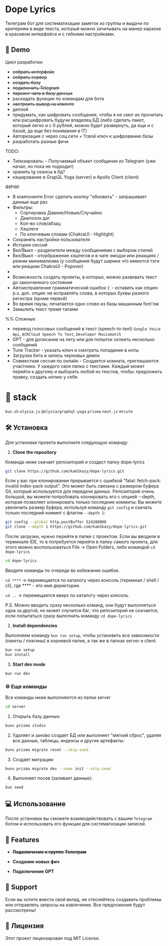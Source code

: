 # Dope Lyrics

Телеграм бот для систематизации заметок из группы и выдачи по критериям в виде текста, который можно зачитывать на манер караоке в красивом интерфейсе и с гибкими настройками.

## 🚀 Demo

Цикл разработки:
- ~~собрать интерфейс~~
- ~~собрать сервер~~
- ~~создать базу~~
- ~~подключить Telegram~~
- ~~парсинг чата в базу данных~~
- раскидать функции по командам для бота
- ~~настроить вывод на клиенте~~
- деплой
- придумать, как шифровать сообщения, чтобы я не смог их прочитать или расшифровать будучи владелец БД
  (либо сделать пакет, который легко и с 0 рублей, можно будет развернуть, да еще и с базой, да еще без понимания в IT)
- Авторизация с через соц.сети + ?свой ключ к шифрованию базы
- разработать разные фичи

TODO: 
- Типизировать: - Получаемый объект сообщения из Telegram (уже начал, но пока не подходит)
- хранить tg сеансы в бд?
- кэширование в GrapQL Yoga (server) и Apollo Client (client)

ФИЧИ:
- В компоненте Error сделать кнопку "обновить" - запрашивает данные еще раз
- Фильтры:
  - Сортировка Давние/Новые/Случайно
  - Диапозон дат
  - Кол-во слов/абзац
  - Хэштеги
  - По ключевым словам (ChakraUI - Highlight)
- Сохранять настройки пользователя
- История сессий
- Вкл/Выкл - разделители между сообщениями с выбором стилей
- Вкл/Выкл - оторбражение хэштегов и в чате эмодзи или реакциях / режим минимализма (у сообщения будут шарики что имеются тэги или реацкии ChakraUI - Popover)
- 
- Возможность создать проекты, в которых, можно развивать текст до законченного состояния
- Автоисправление грамматический ошибок (: - оставить как опцию
  p.s. доп. опция: не исправлять слова, в которых буквы разного регистра (кроме первой)
- Во время паузы, печатается одно слово из базы машинным font'ом 
- Замылить текст тремя тапами 

%% Сложные
- перевод голосовых сообщений в текст (speech-to-text)
  `Google Voice Api`,
  `ACRCloud Speech To Text`,
  `Developer Musixmatch`
- GPT - для дописание на лету или для попыток склеить несколько сообщений
- Tune Tracker - указать ключ и смотреть попадание в ноты
- Загрузка бита и запись черновых демок
- Совместная сессия по онлайн - Создается комната, приглашаются участники. У каждого своя папка с текстами. Каждый может перейти к другому и выборать любой из текстов, чтобы: предложить правку, создать копию у себя. 


# 🌟 stack

`bun.sh`
`elysia.js`
`@elysia/graphql-yoga`
`prisma`
`next.js`
`mtcute`

## 🛠️ Установка

Для установки проекта выполните следующую команду:

1. **Clone the repository**

Команда ниже скачает репозиторий и создаст папку dope-lyrics

```bash
git clone https://github.com/kam1kazy/dope-lyrics.git
```

Если у вас при клонировании прерывается с ошибкой "fatal: fetch-pack: invalid index-pack output".
Это может быть связана с размером буфера Git, который используется для передачи данных.
Репозиторий очень большой, вы можете попробовать клонировать его с опцией --depth, которая позволяет клонировать только последние коммиты:
Вы можете увеличить размер буфера, используя команду `git config` и скачать только последний коммит с флагом `--depth 1`:

```bash
git config --global http.postBuffer 524288000
git clone --depth 1 https://github.com/kam1kazy/dope-lyrics.git
```

После загрузки, нужно перейти в папке с проектом.
Если вы вводили в терминале IDE, то в потребуется перейти в папку самого проекта, для этого можно воспользоваться File -> Open Folders, либо командой `cd dope-lyrics`

```bash
cd dope-lyrics
```
Вводите команды по очереди во избежание ошибок.

`cd ****` -> перемещается по каталогу через консоль (терминал / shell / cli), где **** - это имя дериктории.

`cd ..` -> перемещается вверх по каталогу через консоль.

P.S. Можно вводить сразу несколько команд, они будут выполняться одна за другой, но может случится баг, что репозиторий не скачается, если попытаться сразу выполнить команду `cd dope-lyrics`

2. **Install dependencies**

Выполняем команду `bun run setup`, чтобы установить все зависимости (пакеты / плагины) в корневой папке, а так же в папках server и client.

```bash
bun run setup
bun install
```

3. **Start dev mode**

```bash
bun run dev
```

### ⚙️ Еще команды

Все команды ниже выполняются из папки server

```bash
cd server
```

1. Открыть базу данных:

```bash
bunx prisma studio
```

2. Удаляет и заново создает БД или выполняет "мягкий сброс", удаляя все данные, таблицы, индексы и другие артефакты:

```bash
bunx prisma migrate reset --skip-seed
```

3. Создает миграции:
```bash
bunx prisma migrate dev --name init --skip-seed
```

4. Выполняет посев (заливает данные):
```bash
bun seed
```


## 💻  Использование

После установки вы сможете взаимодействовать с вашим `Telegram` ботом и использовать его функции для систематизации записей.

## 🧐 Features

- **~~Подключение к группе Телеграм~~**

- **Создание новых фич**

- **Подключение GPT**

## 🙏 Support

Если вы хотите внести свой вклад, не стесняйтесь создавать проблемы или отправлять запросы на извлечение. Все предложения будут рассмотрены!

## 🍰 Лицензия

Этот проект лицензирован под MIT License.
